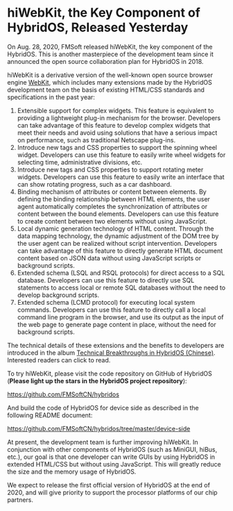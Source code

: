 # hiWebKit, the Key Component of HybridOS, Released Yesterday

On Aug. 28, 2020, FMSoft released hiWebKit, the key component of the HybridOS.
This is another masterpiece of the development team since it announced
the open source collaboration plan for HybridOS in 2018.

hiWebKit is a derivative version of the well-known open source browser engine
[WebKit](https://www.webkit.org), which includes many extensions made by the
HybridOS development team on the basis of existing HTML/CSS standards and
specifications in the past year:

1. Extensible support for complex widgets. This feature is equivalent to providing
a lightweight plug-in mechanism for the browser. Developers can take advantage of
this feature to develop complex widgets that meet their needs and avoid using solutions
that have a serious impact on performance, such as traditional Netscape plug-ins.
1. Introduce new tags and CSS properties to support the spinning wheel widget.
Developers can use this feature to easily write wheel widgets for selecting time,
administrative divisions, etc.
1. Introduce new tags and CSS properties to support rotating meter widgets.
Developers can use this feature to easily write an interface that can show
rotating progress, such as a car dashboard.
1. Binding mechanism of attributes or content between elements. By defining the
binding relationship between HTML elements, the user agent automatically completes
the synchronization of attributes or content between the bound elements.
Developers can use this feature to create content between two elements without
using JavaScript.
1. Local dynamic generation technology of HTML content. Through the data mapping
technology, the dynamic adjustment of the DOM tree by the user agent can be realized
without script intervention. Developers can take advantage of this feature to
directly generate HTML document content based on JSON data without using JavaScript
scripts or background scripts.
1. Extended schema (LSQL and RSQL protocols) for direct access to a SQL database.
Developers can use this feature to directly use SQL statements to access local
or remote SQL databases without the need to develop background scripts.
1. Extended schema (LCMD protocol) for executing local system commands. Developers
can use this feature to directly call a local command line program in the browser,
and use its output as the input of the web page to generate page content in place,
without the need for background scripts.

The technical details of these extensions and the benefits to developers are
introduced in the album [Technical Breakthroughs in HybridOS (Chinese)](https://mp.weixin.qq.com/mp/appmsgalbum?action=getalbum&album_id=1442713925182767106&__biz=MzA5MTYwNTA3MA==#wechat_redirect). Interested readers can click to read.

To try hiWebKit, please visit the code repository on GitHub of HybridOS (**Please light up the stars in the HybridOS project repository**):

<https://github.com/FMSoftCN/hybridos>

And build the code of HybridOS for device side as described in the following README document:

<https://github.com/FMSoftCN/hybridos/tree/master/device-side>

At present, the development team is further improving hiWebKit. In conjunction
with other components of HybridOS (such as MiniGUI, hiBus, etc.),
our goal is that one developer can write GUIs by using HybridOS in extended HTML/CSS
but without using JavaScript. This will greatly reduce the size and the memory usage of HybridOS.

We expect to release the first official version of HybridOS at the end of 2020, and
will give priority to support the processor platforms of our chip partners.

